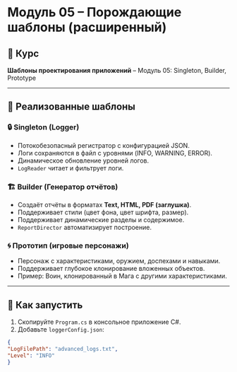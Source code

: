 # Модуль 05 – Порождающие шаблоны (расширенный)

## 📌 Курс
**Шаблоны проектирования приложений** – Модуль 05: Singleton, Builder, Prototype

---

## 📖 Реализованные шаблоны

### 🔒 Singleton (Logger)
- Потокобезопасный регистратор с конфигурацией JSON.
- Логи сохраняются в файл с уровнями (INFO, WARNING, ERROR).
- Динамическое обновление уровней логов.
- `LogReader` читает и фильтрует логи.

### 🏗 Builder (Генератор отчётов)
- Создаёт отчёты в форматах **Text, HTML, PDF (заглушка)**.
- Поддерживает стили (цвет фона, цвет шрифта, размер).
- Поддерживает динамические разделы и содержимое.
- `ReportDirector` автоматизирует построение.

### 🌀 Прототип (игровые персонажи)
- Персонаж с характеристиками, оружием, доспехами и навыками.
- Поддерживает глубокое клонирование вложенных объектов.
- Пример: Воин, клонированный в Мага с другими характеристиками.

---

## 🚀 Как запустить
1. Скопируйте `Program.cs` в консольное приложение C#.
2. Добавьте `loggerConfig.json`:
```json
{
"LogFilePath": "advanced_logs.txt",
"Level": "INFO"
}
